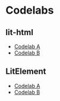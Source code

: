 # Codelabs

## lit-html
- <a href="/codelabs/lit-html/a/?index=/codelabs/">Codelab A</a>
- <a href="/codelabs/lit-html/b/?index=/codelabs/">Codelab B</a>

## LitElement
- <a href="/codelabs/lit-element/a/?index=/codelabs/">Codelab A</a>
- <a href="/codelabs/lit-element/b/?index=/codelabs/">Codelab B</a>
